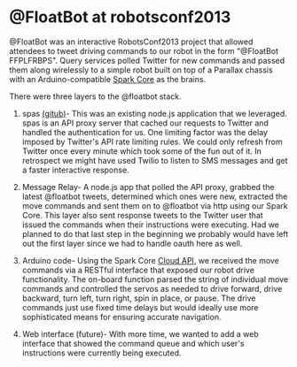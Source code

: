 @FloatBot at robotsconf2013
==============

@FloatBot was an interactive  RobotsConf2013 project that allowed attendees to tweet driving commands to our robot in the form "@FloatBot FFPLFRBPS". Query services polled Twitter for new commands and passed them along wirelessly to a simple robot built on top of a Parallax chassis with an Arduino-compatible [Spark Core](https://www.spark.io/) as the brains.

There were three layers to the @floatbot stack.

1) spas [(gitub)](https://www.github.com/dtex/spas)- This was an existing node.js application that we leveraged. spas is an API proxy server that cached our requests to Twitter and handled the authentication for us. One  limiting factor was the delay imposed by Twitter's API rate limiting rules. We could only refresh from Twitter once every minute which took some of the fun out of it. In retrospect we might have used Twilio to listen to SMS messages and get a faster interactive response.

2) Message Relay- A node.js app that polled the API proxy, grabbed the latest @floatbot tweets, determined which ones were new, extracted the move commands and sent them on to @floatbot via http using our Spark Core. This layer also sent response tweets to the Twitter user that issued the commands when their instructions were executing. Had we planned to do that last step in the beginning we probably would have left out the first layer since we had to handle oauth here as well.

3) Arduino code- Using the Spark Core [Cloud API](http://docs.spark.io/#/api), we received the move commands via a RESTful interface that exposed our robot drive functionality. The on-board function parsed the string of individual move commands and controlled the servos as needed to drive forward, drive backward, turn left, turn right, spin in place, or pause. The drive commands just use fixed time delays but would ideally use more sophisticated means for ensuring accurate navigation.

4) Web interface (future)- With more time, we wanted to add a web interface that showed the command queue and which user's instructions were currently being executed.
